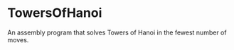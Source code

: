 TowersOfHanoi
=============

An assembly program that solves Towers of Hanoi in the fewest number of moves.

